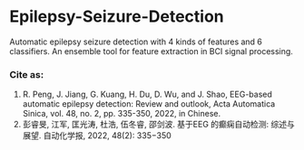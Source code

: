 # Epilepsy-Seizure-Detection
Automatic epilepsy seizure detection with 4 kinds of features and 6 classifiers. An ensemble tool for feature extraction in BCI signal processing.
### Cite as:
1. R. Peng, J. Jiang, G. Kuang, H. Du, D. Wu, and J. Shao, EEG-based automatic epilepsy detection: Review and outlook, Acta Automatica Sinica, vol. 48, no. 2, pp. 335-350, 2022, in Chinese.
2. 彭睿旻, 江军, 匡光涛, 杜浩, 伍冬睿, 邵剑波. 基于EEG 的癫痫自动检测: 综述与展望. 自动化学报, 2022, 48(2): 335−350
